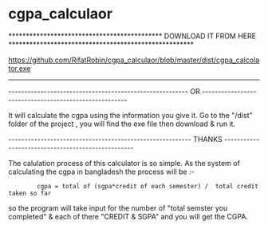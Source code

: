 # cgpa_calculaor
********************************************  DOWNLOAD IT FROM HERE  *****************************************************

https://github.com/RifatRobin/cgpa_calculaor/blob/master/dist/cgpa_calcolator.exe

**************************************************************************************************************************



-------------------------------------------------------- OR ------------------------------------------------------



It will calculate the cgpa using the information you give it. Go to the "/dist" folder of the project ,
you will find the exe file then download & run it.

        
--------------------------------------------------------- THANKS --------------------------------------------------
            



The calulation process of this calculator is so simple. As the system of calculating the cgpa in bangladesh the process will be :-


            cgpa = total of (sgpa*credit of each semester) /  total credit taken so far
                           
                           
so the program will take input for the number of "total semster you completed" &
 each of there "CREDIT & SGPA" and you will get the CGPA.
